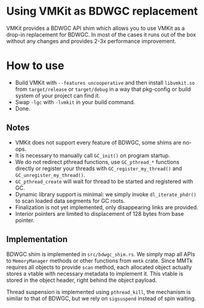 # Using VMKit as BDWGC replacement

VMKit provides a BDWGC API shim which allows you to use VMKit as a drop-in replacement for BDWGC. In most of the
cases it runs out of the box without any changes and provides 2-3x performance improvement. 

# How to use

- Build VMKit with `--features uncooperative` and then install `libvmkit.so` from `target/release` or `target/debug`
in a way that pkg-config or build system of your project can find it.
- Swap `-lgc` with `-lvmkit` in your build command.
- Done.

## Notes

- VMKit does not support every feature of BDWGC, some shims are no-ops.
- It is necessary to manually call `GC_init()` on program startup. 
- We do not redirect pthread functions, use `GC_pthread_*` functions directly
or register your threads with `GC_register_my_thread()` and `GC_unregister_my_thread()`. 
- `GC_pthread_create` will wait for thread to be started and registered with GC. 
- Dynamic library support is minimal: we simply invoke `dl_iterate_phdr()` to scan loaded
data segments for GC roots. 
- Finalization is not yet implemented, only disappearing links are provided. 
- Interior pointers are limited to displacement of 128 bytes from base pointer.

## Implementation

BDWGC shim is implemented in `src/bdwgc_shim.rs`. We simply map all APIs to `MemoryManager` methods
or other functions from `mmtk` crate. Since MMTk requires all objects to provide `scan` method,
each allocated object actually stores a vtable with necessary metadata to implement it. This vtable
is stored in the object header, right behind the object payload. 

Thread suspension is implemented using `pthread_kill`, the mechanism is similar to that of BDWGC, but we
rely on `sigsuspend` instead of spin waiting. 